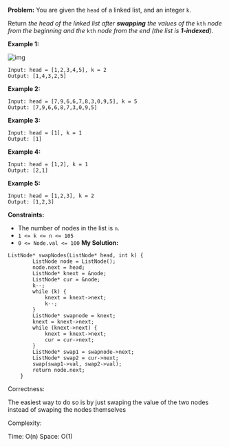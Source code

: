 **Problem:**
You are given the `head` of a linked list, and an integer `k`.

Return *the head of the linked list after **swapping** the values of the* `kth` *node from the beginning and the* `kth` *node from the end (the list is **1-indexed**).*

 

**Example 1:**

![img](https://assets.leetcode.com/uploads/2020/09/21/linked1.jpg)

```
Input: head = [1,2,3,4,5], k = 2
Output: [1,4,3,2,5]
```

**Example 2:**

```
Input: head = [7,9,6,6,7,8,3,0,9,5], k = 5
Output: [7,9,6,6,8,7,3,0,9,5]
```

**Example 3:**

```
Input: head = [1], k = 1
Output: [1]
```

**Example 4:**

```
Input: head = [1,2], k = 1
Output: [2,1]
```

**Example 5:**

```
Input: head = [1,2,3], k = 2
Output: [1,2,3]
```

 

**Constraints:**

- The number of nodes in the list is `n`.
- `1 <= k <= n <= 105`
- `0 <= Node.val <= 100`
**My Solution:**
```
ListNode* swapNodes(ListNode* head, int k) {
        ListNode node = ListNode();
        node.next = head;
        ListNode* knext = &node;
        ListNode* cur = &node;
        k--;
        while (k) {
            knext = knext->next;
            k--;
        }
        ListNode* swapnode = knext;
        knext = knext->next;
        while (knext->next) {
            knext = knext->next;
            cur = cur->next;
        }
        ListNode* swap1 = swapnode->next;
        ListNode* swap2 = cur->next;
        swap(swap1->val, swap2->val);
        return node.next;
    }
```
Correctness:

The easiest way to do so is by just swaping the value of the two nodes instead of swaping the nodes themselves

Complexity:

Time: O(n)
Space: O(1)